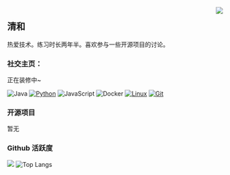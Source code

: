 <img align="right" src="https://count.getloli.com/get/@:gdz2351?theme=rule34">

## 清和

热爱技术。练习时长两年半。喜欢参与一些开源项目的讨论。

### **社交主页：**

正在装修中~


![Java](https://img.shields.io/badge/-Java-007396?style=flat-square&logo=java&logoColor=ffffff)
[![Python](https://img.shields.io/badge/-Python-3776AB?style=flat-square&logo=python&logoColor=ffffff)](https://www.python.org/)
![JavaScript](https://img.shields.io/badge/JavaScript-F7DF1E?style=flat-square&logo=JavaScript&logoColor=ffffff)
![Docker](https://img.shields.io/badge/Docker-2496ED?style=flat-square&logo=docker&logoColor=ffffff)
[![Linux](https://img.shields.io/badge/-Linux-333333?style=flat-square&logo=linux&logoColor=white)](https://www.linuxfoundation.org/)
[![Git](https://img.shields.io/badge/-Git-f05032?style=flat-square&logo=git&logoColor=white)](https://git-scm.com/)

### 开源项目

暂无

### Github 活跃度

[![](https://activity-graph.herokuapp.com/graph?username=gdz2351&theme=dracula)](https://github.com/ashutosh00710/github-readme-activity-graph)
![Top Langs](https://github-readme-stats.vercel.app/api/top-langs/?username=gdz2351&langs_count=6)
